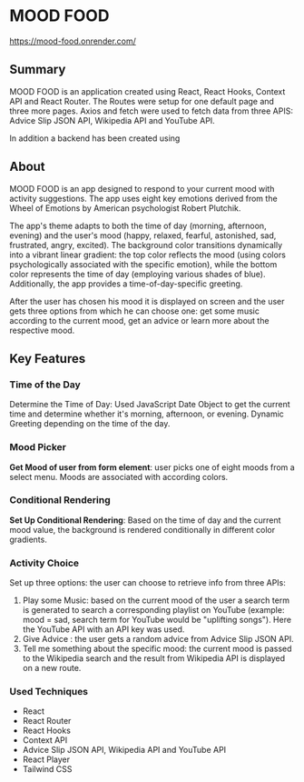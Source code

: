 # MOOD FOOD

https://mood-food.onrender.com/

## Summary

MOOD FOOD is an application created using React, React Hooks, Context API and React Router. The Routes were setup for one default page and three more pages. Axios and fetch were used to fetch data from three APIS: Advice Slip JSON API, Wikipedia API and YouTube API.

In addition a backend has been created using

## About

MOOD FOOD is an app designed to respond to your current mood with activity suggestions. The app uses eight key emotions derived from the Wheel of Emotions by American psychologist Robert Plutchik.

The app's theme adapts to both the time of day (morning, afternoon, evening) and the user's mood (happy, relaxed, fearful, astonished, sad, frustrated, angry, excited). The background color transitions dynamically into a vibrant linear gradient: the top color reflects the mood (using colors psychologically associated with the specific emotion), while the bottom color represents the time of day (employing various shades of blue). Additionally, the app provides a time-of-day-specific greeting.

After the user has chosen his mood it is displayed on screen and the user gets three options from which he can choose one: get some music according to the current mood, get an advice or learn more about the respective mood.

## Key Features

### Time of the Day

Determine the Time of Day: Used JavaScript Date Object to get the current time and determine whether it's morning, afternoon, or evening. Dynamic Greeting depending on the time of the day.

### Mood Picker

**Get Mood of user from form element**: user picks one of eight moods from a select menu. Moods are associated with according colors.

### Conditional Rendering

**Set Up Conditional Rendering**: Based on the time of day and the current mood value, the background is rendered conditionally in different color gradients.

### Activity Choice

Set up three options: the user can choose to retrieve info from three APIs:

1. Play some Music: based on the current mood of the user a search term is generated to search a corresponding playlist on YouTube (example: mood = sad, search term for YouTube would be "uplifting songs"). Here the YouTube API with an API key was used.
2. Give Advice : the user gets a random advice from Advice Slip JSON API.
3. Tell me something about the specific mood: the current mood is passed to the Wikipedia search and the result from Wikipedia API is displayed on a new route.

### Used Techniques

- React
- React Router
- React Hooks
- Context API
- Advice Slip JSON API, Wikipedia API and YouTube API
- React Player
- Tailwind CSS
